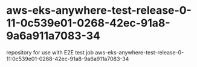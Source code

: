 # aws-eks-anywhere-test-release-0-11-0c539e01-0268-42ec-91a8-9a6a911a7083-34
repository for use with E2E test job aws-eks-anywhere-test-release-0-11:0c539e01-0268-42ec-91a8-9a6a911a7083-34
